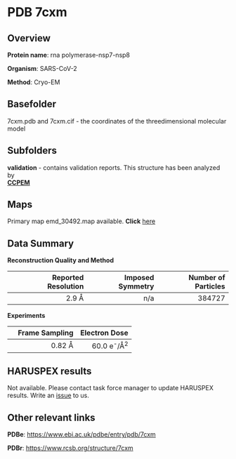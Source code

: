 # PDB 7cxm

## Overview

**Protein name**: rna polymerase-nsp7-nsp8

**Organism**: SARS-CoV-2

**Method**: Cryo-EM



## Basefolder

7cxm.pdb and 7cxm.cif - the coordinates of the threedimensional molecular model

## Subfolders





**validation** - contains validation reports. This structure has been analyzed by <br>     [**CCPEM**](https://github.com/thorn-lab/coronavirus_structural_task_force/tree/master/pdb/rna_polymerase-nsp7-nsp8/SARS-CoV-2/7cxm/validation/ccpem-validation)



## Maps

Primary map emd_30492.map available. **Click** [here](http://ftp.wwpdb.org/pub/emdb/structures/EMD-30492/map/) 

## Data Summary
**Reconstruction Quality and Method**

|   | Reported Resolution | Imposed Symmetry | Number of Particles |
|---|-------------:|----------------:|--------------:|
|   |2.9 Å|n/a|384727|

**Experiments**

|   | Frame Sampling | Electron Dose |
|---|-------------:|----------------:|
|   |0.82 Å|60.0 e<sup>-</sup>/Å<sup>2</sup>|

## HARUSPEX results

Not available. Please contact task force manager to update HARUSPEX results. Write an [issue](https://github.com/thorn-lab/coronavirus_structural_task_force/issues) to us.

## Other relevant links 
**PDBe**:  https://www.ebi.ac.uk/pdbe/entry/pdb/7cxm
 
**PDBr**: https://www.rcsb.org/structure/7cxm 
